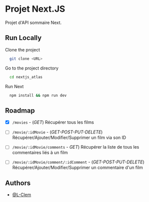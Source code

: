 
# Projet Next.JS

Projet d'API sommaire Next.
## Run Locally

Clone the project

```bash
  git clone <URL>
```

Go to the project directory

```bash
  cd nextjs_atlas
```

Run Next 

```bash
  npm install && npm run dev
```

## Roadmap

- [x]  `/movies` - (*GET*) Récupérer tous les films
- [ ]  `/movie/:idMovie` - (*GET-POST-PUT-DELETE*) Récupérer/Ajouter/Modifier/Supprimer un film via son ID
- [ ]  `/movie/:idMovie/comments` - *GET*) Récupérer la liste de tous les commentaires liés à un film
- [ ]  `/movie/:idMovie/comment/:idComment` - (*GET-POST-PUT-DELETE*) Récupérer/Ajouter/Modifier/Supprimer un commentaire d'un
  film



## Authors

- [@L-Clem](https://www.github.com/octokatherine)